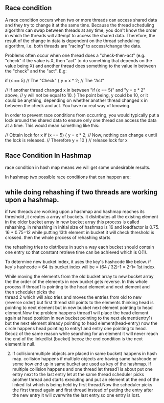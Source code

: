 Race condition
-----------------

A race condition occurs when two or more threads can access shared data and they try to change it at the same time. Because the thread scheduling algorithm can swap between threads at any time, you don't know the order in which the threads will attempt to access the shared data. Therefore, the result of the change in data is dependent on the thread scheduling algorithm, i.e. both threads are "racing" to access/change the data.

Problems often occur when one thread does a "check-then-act" (e.g. "check" if the value is X, then "act" to do something that depends on the value being X) and another thread does something to the value in between the "check" and the "act". E.g:

if (x == 5) // The "Check"
{
   y = x * 2; // The "Act"

   // If another thread changed x in between "if (x == 5)" and "y = x * 2" above,
   // y will not be equal to 10.
}
The point being, y could be 10, or it could be anything, depending on whether another thread changed x in between the check and act. You have no real way of knowing.

In order to prevent race conditions from occurring, you would typically put a lock around the shared data to ensure only one thread can access the data at a time. This would mean something like this:

// Obtain lock for x
if (x == 5)
{
   y = x * 2; // Now, nothing can change x until the lock is released. 
              // Therefore y = 10
}
// release lock for x


Race Condition In Hashmap
--------------------------
race condition in hash map means we will get some undesirable results.

In hashmap two possible race conditions that can happen are:

while doing rehashing if two threads are working upon a hashmap.
---------------------------------------------------------------
if two threads are working upon a hashmap and hashmap reaches its threshold ,it creates a array of buckets.
it distributes all the existing element in the older bucket array in new bucket array this process is called rehashing.
in rehashing in initial size of hashmap is 16 and loadfactor is 0.75.
16 * 0.75=12  while putting 13th element in bucket it will check threshold is crossed. then the whole process of rehashing starts.

the rehashing tries to distribute in such  a way each bucket should contain one entry so that constant retrieve time can be achieved which is O(1).

To determine new bucket index, it uses the key's hashcode like below.
              if key's hashcode = 64
              its bucket index will be = (64 / 32)-1 = 2-1= 1st index  
              
While moving the elements from the old bucket array to new bucket array the the order of the elements in new bucket gets 
reverse. In this whole process if thread1 is pointing to the head element and next element and then scheduler picks the                
thread 2 which will also tries and moves the entries from old to new (reverse order) but first thread still points to the elements thinking head is pointing to next element but in new bucket next element pointing to head element.Now the problem happens thread1 will place the head element  again at head position in new bucket pointing to the next element(entry1) but the next element already pointing to head element(head-entry) now the circle happens head pointing to entry1 and entry one pointing to head. Becoz of the same reason while searching for an element it will never reach the end of the linkedlist (bucket) becoz the end condition is the next element is null.


2) If collision(multiple objects are placed in same bucket) happens in hash map. 
   collision happens if multiple objects are having same hashcode or some how end up in same bucket are used as key of the hashmap.
   If multiple collision happens and one thread let thread1 is about put one entry next to the last entry let at the same thread scheduler picks another thread and starts executing and put an element at the end of the linked list which is being held by first thread.Now the scheduler picks the first thread again and first thread instead of putting the entry after the new entry it will overwrite the last entry.so one entry is lost.







